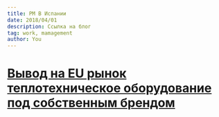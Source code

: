 ```yaml
---
title: PM В Испании
date: 2018/04/01
description: Ссылка на блог
tag: work, mamagement
author: You
---
```


# [Вывод на EU рынок теплотехническое оборудование под собственным брендом](https://msklv.medium.com/%D0%BA%D0%B5%D0%B9%D1%81-3-%D0%B2%D1%8B%D0%B2%D0%BE%D0%B4-%D0%BD%D0%B0-eu-%D1%80%D1%8B%D0%BD%D0%BE%D0%BA-%D1%82%D0%B5%D0%BF%D0%BB%D0%BE%D1%82%D0%B5%D1%85%D0%BD%D0%B8%D1%87%D0%B5%D1%81%D0%BA%D0%BE%D0%B5-%D0%BE%D0%B1%D0%BE%D1%80%D1%83%D0%B4%D0%BE%D0%B2%D0%B0%D0%BD%D0%B8%D0%B5-%D0%BF%D0%BE%D0%B4-%D1%81%D0%BE%D0%B1%D1%81%D1%82%D0%B2%D0%B5%D0%BD%D0%BD%D1%8B%D0%BC-%D0%B1%D1%80%D0%B5%D0%BD%D0%B4%D0%BE%D0%BC-df270e4005f6)


